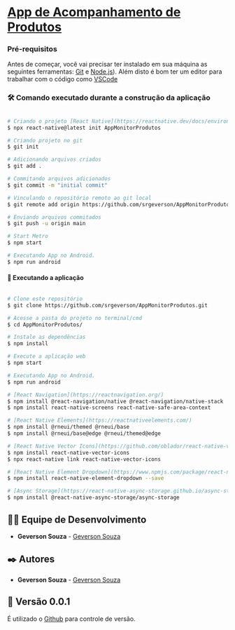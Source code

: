 # <a href="#">App de Acompanhamento de Produtos</a>

### Pré-requisitos

Antes de começar, você vai precisar ter instalado em sua máquina as seguintes ferramentas:
[Git](https://git-scm.com) e [Node.js](https://nodejs.org/en/)). 
Além disto é bom ter um editor para trabalhar com o código como [VSCode](https://code.visualstudio.com/)

### 🛠️ Comando executado durante a construção da aplicação

```bash

# Criando o projeto [React Native](https://reactnative.dev/docs/environment-setup).
$ npx react-native@latest init AppMonitorProdutos

# Criando projeto no git
$ git init

# Adicionando arquivos criados
$ git add .

# Commitando arquivos adicionados
$ git commit -m "initial commit"

# Vinculando o repositório remoto ao git local
$ git remote add origin https://github.com/srgeverson/AppMonitorProdutos.git

# Enviando arquivos commitados
$ git push -u origin main

# Start Metro
$ npm start

# Executando App no Android.
$ npm run android

```

#### 🧭 Executando a aplicação
```bash

# Clone este repositório
$ git clone https://github.com/srgeverson/AppMonitorProdutos.git

# Acesse a pasta do projeto no terminal/cmd
$ cd AppMonitorProdutos/

# Instale as dependências
$ npm install

# Execute a aplicação web
$ npm start

# Executando App no Android.
$ npm run android

# [React Navigation](https://reactnavigation.org/)
$ npm install @react-navigation/native @react-navigation/native-stack
$ npm install react-native-screens react-native-safe-area-context

# [React Native Elements](https://reactnativeelements.com/)
$ npm install @rneui/themed @rneui/base
$ npm install @rneui/base@edge @rneui/themed@edge

# [React Native Vector Icons](https://github.com/oblador/react-native-vector-icons)
$ npm install react-native-vector-icons
$ npx react-native link react-native-vector-icons

# [React Native Element Dropdown](https://www.npmjs.com/package/react-native-element-dropdown)
$ npm install react-native-element-dropdown --save

# [Async Storage](https://react-native-async-storage.github.io/async-storage/)
$ npm install @react-native-async-storage/async-storage

```

## 👨‍💻 Equipe de Desenvolvimento

* **Geverson Souza** - [Geverson Souza](https://www.linkedin.com/in/srgeverson/)

## ✒️ Autores

* **Geverson Souza** - [Geverson Souza](https://www.linkedin.com/in/srgeverson/)

## 📌 Versão 0.0.1

É utilizado o [Github](https://github.com/) para controle de versão.
